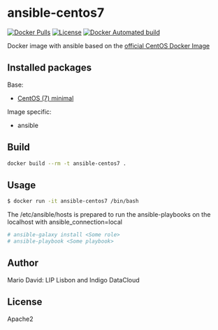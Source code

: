 # ansible-centos7
[![Docker Pulls](https://img.shields.io/docker/pulls/mashape/kong.svg?maxAge=2592000)](https://hub.docker.com/r/lipcomputing/docker-ansible-centos7)
[![License](http://img.shields.io/:license-apache-blue.svg?style=flat-square)](http://www.apache.org/licenses/LICENSE-2.0.html)
[![Docker Automated build](https://img.shields.io/docker/automated/jrottenberg/ffmpeg.svg?maxAge=2592000)](https://hub.docker.com/r/lipcomputing/docker-ansible-centos7)

Docker image with ansible based on the [official CentOS Docker Image](https://registry.hub.docker.com/_/centos/)

## Installed packages

Base:

- [CentOS (7) minimal](https://hub.docker.com/_/centos/)

Image specific:
- ansible

## Build

```bash
docker build --rm -t ansible-centos7 .
```

## Usage

```bash
$ docker run -it ansible-centos7 /bin/bash
```

The /etc/ansible/hosts is prepared to run the ansible-playbooks on the localhost
with ansible_connection=local

```bash
# ansible-galaxy install <Some role>
# ansible-playbook <Some playbook>
```

## Author

Mario David: LIP Lisbon and Indigo DataCloud

## License

Apache2

